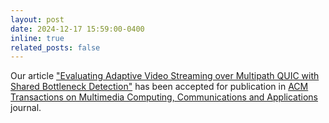 ```yaml
---
layout: post
date: 2024-12-17 15:59:00-0400
inline: true
related_posts: false
---
```


Our article ["Evaluating Adaptive Video Streaming over Multipath QUIC with Shared Bottleneck Detection"](https://dl.acm.org/doi/10.1145/3711862) has been accepted for publication in [ACM Transactions on Multimedia Computing, Communications and Applications](https://dl.acm.org/journal/tomm) journal.

